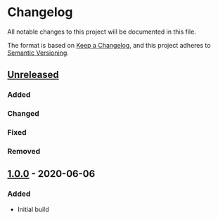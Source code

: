 # Changelog
All notable changes to this project will be documented in this file.

The format is based on [Keep a Changelog](https://keepachangelog.com/en/1.0.0/),
and this project adheres to [Semantic Versioning](https://semver.org/spec/v2.0.0.html).

## [Unreleased]
### Added

### Changed

### Fixed

### Removed

## [1.0.0] - 2020-06-06
### Added
- Initial build

[Unreleased]: https://github.com/ninety-six/milo-css-mixins/compare/v1.0.0...HEAD
[1.0.0]: https://github.com/ninety-six/milo-css-mixins/releases/tag/v1.0.0
